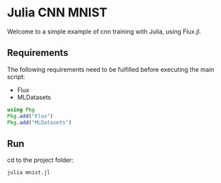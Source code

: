 # Julia CNN MNIST

Welcome to a simple example of cnn training with Julia, using Flux.jl.

## Requirements

The following requirements need to be fulfilled before executing the main script:
- Flux
- MLDatasets

```Julia
using Pkg
Pkg.add("Flux")
Pkg.add("MLDatasets")
```

## Run
cd to the project folder:
```bash
julia mnist.jl
```
